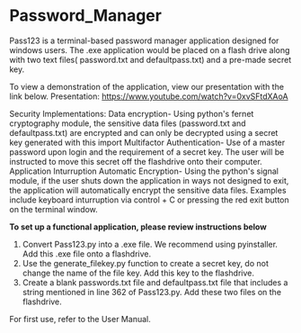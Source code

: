# Password_Manager
Pass123 is a terminal-based password manager application designed for windows users. The .exe application would be placed on a flash drive along with two text files( password.txt and defaultpass.txt) and a pre-made secret key. 

To view a demonstration of the application, view our presentation with the link below.
Presentation: https://www.youtube.com/watch?v=0xvSFtdXAoA

Security Implementations:
Data encryption- Using python's fernet cryptography module, the sensitive data files (password.txt and defaultpass.txt) are encrypted and can only be decrypted using a secret key generated with this import
Multifactor Authentication- Use of a master password upon login and the requirement of a secret key. The user will be instructed to move this secret off the flashdrive onto their computer.
Application Inturruption Automatic Encryption- Using the python's signal module, if the user shuts down the application in ways not designed to exit, the application will automatically encrypt the sensitive data files. Examples include keyboard inturruption via control + C or pressing the red exit button on the terminal window. 

******To set up a functional application, please review instructions below******
1. Convert Pass123.py into a .exe file. We recommend using pyinstaller. Add this .exe file onto a flashdrive.
2. Use the generate_filekey.py function to create a secret key, do not change the name of the file key. Add this key to the flashdrive.
3. Create a blank passwords.txt file and defaultpass.txt file that includes a string mentioned in line 362 of Pass123.py. Add these two files on the flashdrive.

For first use, refer to the User Manual.
